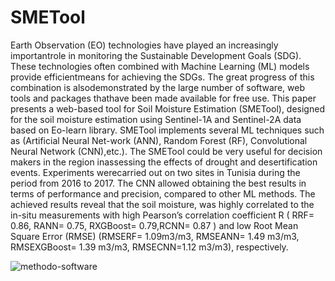 # SMETool
Earth Observation (EO) technologies have played an increasingly importantrole in monitoring the Sustainable Development Goals (SDG). 
These technologies often combined with Machine Learning (ML) models provide efficientmeans for achieving the SDGs. 
The great progress of this combination is alsodemonstrated by the large number of software, web tools and packages thathave been made available for free use. 
This paper presents a web-based tool for Soil Moisture Estimation (SMETool), designed for the soil moisture estimation using Sentinel-1A and Sentinel-2A data based on Eo-learn library. SMETool implements several ML techniques such as (Artificial Neural Net-work (ANN), Random Forest (RF), Convolutional Neural Network (CNN),etc.). 
The SMETool could be very useful for decision makers in the region inassessing the effects of drought and desertification events.
Experiments werecarried out on two sites in Tunisia during the period from 2016 to 2017. 
The CNN allowed obtaining the best results in terms of performance and precision, compared to other ML methods. 
The achieved results reveal that the soil moisture,  was highly correlated to the in-situ measurements with high Pearson’s correlation coefficient R ( RRF= 0.86, RANN= 0.75, RXGBoost= 0.79,RCNN= 0.87 ) and low Root Mean Square Error (RMSE) (RMSERF= 1.09m3/m3, RMSEANN= 1.49 m3/m3, RMSEXGBoost= 1.39 m3/m3, RMSECNN=1.12 m3/m3), respectively.

![methodo-software](https://user-images.githubusercontent.com/38008180/154925003-34d99c26-e7f0-4ecb-bf41-aec55e938973.png)
